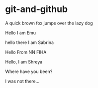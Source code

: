 # git-and-github

A quick brown fox jumps over the lazy dog

Hello I am Emu

hello there I am Sabrina

Hello From NN FIHA

Hello, I am Shreya

Where have you been?

I was not there...



